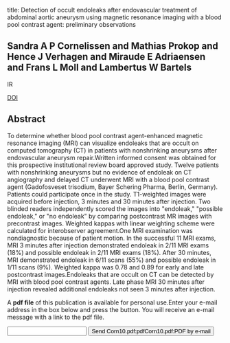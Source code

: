 title: Detection of occult endoleaks after endovascular treatment of abdominal aortic aneurysm using magnetic resonance imaging with a blood pool contrast agent: preliminary observations

## Sandra A P Cornelissen and Mathias Prokop and Hence J Verhagen and Miraude E Adriaensen and Frans L Moll and Lambertus W Bartels
IR

<a href="https://doi.org/10.1097/RLI.0b013e3181e992ac">DOI</a>

## Abstract
To determine whether blood pool contrast agent-enhanced magnetic resonance imaging (MRI) can visualize endoleaks that are occult on computed tomography (CT) in patients with nonshrinking aneurysms after endovascular aneurysm repair.Written informed consent was obtained for this prospective institutional review board approved study. Twelve patients with nonshrinking aneurysms but no evidence of endoleak on CT angiography and delayed CT underwent MRI with a blood pool contrast agent (Gadofosveset trisodium, Bayer Schering Pharma, Berlin, Germany). Patients could participate once in the study. T1-weighted images were acquired before injection, 3 minutes and 30 minutes after injection. Two blinded readers independently scored the images into "endoleak," "possible endoleak," or "no endoleak" by comparing postcontrast MR images with precontrast images. Weighted kappas with linear weighting scheme were calculated for interobserver agreement.One MRI examination was nondiagnostic because of patient motion. In the successful 11 MRI exams, MRI 3 minutes after injection demonstrated endoleak in 2/11 MRI exams (18%) and possible endoleak in 2/11 MRI exams (18%). After 30 minutes, MRI demonstrated endoleak in 6/11 scans (55%) and possible endoleak in 1/11 scans (9%). Weighted kappa was 0.78 and 0.89 for early and late postcontrast images.Endoleaks that are occult on CT can be detected by MRI with blood pool contrast agents. Late phase MRI 30 minutes after injection revealed additional endoleaks not seen 3 minutes after injection.

A <b>pdf file</b> of this publication is available for personal use.Enter your e-mail address in the box below and press the button. You will receive an e-mail message with a link to the pdf file.
<form action="sender.php">  <input type="text" name="email">  <input type="submit" value="Send Corn10.pdf:pdfCorn10.pdf:PDF by e-mail"></form>